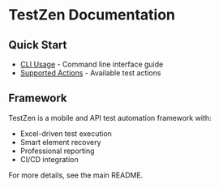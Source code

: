# TestZen Documentation

## Quick Start
- [CLI Usage](CLI_USAGE.md) - Command line interface guide
- [Supported Actions](SUPPORTED_ACTIONS.md) - Available test actions

## Framework
TestZen is a mobile and API test automation framework with:
- Excel-driven test execution
- Smart element recovery
- Professional reporting
- CI/CD integration

For more details, see the main README.
